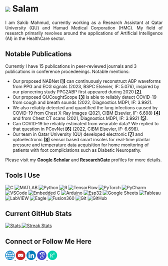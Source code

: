 # <a href="https://www.gautamkrishnar.com/"><img src="https://media.giphy.com/media/hvRJCLFzcasrR4ia7z/giphy.gif" width="3%"></a> Salam  
<div align="justify">
I am Sakib Mahmud, currently working as a Research Assistant at Qatar University (QU) and Hamad Medical Corporation (HMC). My field of research primarily revolves around the applications of Artificial Intelligence (AI) in the HealthCare sector.
</div> 

## Notable Publications
Currently I have 15 publications in peer-reviewed journals and 3 publications in conference procedeeings. Notable mentions:  
* Our proposed NABNet **[[1]](https://www.sciencedirect.com/science/article/abs/pii/S1746809422007017?via%3Dihub)** can continuously reconstruct ABP waveforms from PPG and ECG signals (2023, BSPC Elsevier, IF: 5.076), inspired by our pioneering study PPG2ABP first appeared during 2020 **[[2]](https://www.mdpi.com/2306-5354/9/11/692)**.   
* Our proposed QUCoughtScope **[[3]](https://www.mdpi.com/2075-4418/12/4/920)** is able to reliably detect COVID-19 from cough and breath sounds (2022, Diagnostics MDPI, IF: 3.992).
* We also reliably detected and quantified the lung infections caused by COVID-19 from Chest X-Ray images (2021, CIBM Elsevier, IF: 6.698) **[[4]](https://www.sciencedirect.com/science/article/pii/S0010482521007964?via%3Dihub)** and from Chest CT scans (2021, Diagnostics MDPI, IF: 3.992) **[[5]](https://www.mdpi.com/2075-4418/11/5/893)**.  
* Can COVID-19 be reliably estimated from wearable data? We replied to that question in PCovNet **[[6]](https://www.sciencedirect.com/science/article/pii/S001048252200470X?via%3Dihub)** (2022, CIBM Elsevier, IF: 6.698).  
* Our team in Qatar University (QU) developed electronic **[[7]](https://www.mdpi.com/1424-8220/22/19/7599)** and optoelectronic **[[8]](https://arxiv.org/abs/2208.12201)** sensor based smart insoles for real-time plantar pressure and temperature data acquisition for home monitoring of patients with foot compliciations such as Diabetic Neuropathy.  

Please visit my **[Google Scholar](https://scholar.google.com/citations?user=jFVg8REAAAAJ&hl=en)** and **[ResearchGate](https://www.researchgate.net/profile/Sakib-Mahmud-7)** profiles for more details. 

## Tools I Use
<head>
    <link rel="stylesheet" href="https://cdnjs.cloudflare.com/ajax/libs/font-awesome/4.7.0/css/font-awesome.min.css">
</head>

<div align="left">
  <img alt="C" src="https://img.shields.io/static/v1?style=flat-square&message=C&color=222222&logo=C&logoColor=A8B9CC&label=" />
  <img alt="MATLAB" src="https://img.shields.io/badge/MATLAB-1565C0?style=flat-square&message=MATLAB&color=orange&logo=matlab&logoColor=white" />
  <img alt="Python" src="https://img.shields.io/badge/Python-1565C0?style=flat-square&logo=python&logoColor=white" />
  <img alt="R" src="https://img.shields.io/static/v1?style=flat-square&message=R&color=276DC3&logo=R&logoColor=FFFFFF&label=" />
  <img alt="TensorFlow" src="https://img.shields.io/badge/TensorFlow-F57C00?style=flat-square&logo=tensorflow&logoColor=white" />
  <img alt="PyTorch" src="https://img.shields.io/badge/PyTorch-C62828?style=flat-square&logo=pytorch&logoColor=white" />
  <img alt="PyCharm" src="https://img.shields.io/badge/PyCharm-1565C0?style=flat-square&message=PyCharm&color=black&logo=PyCharm&logoColor=white" />
  <img alt="VSCode" src="https://img.shields.io/static/v1?style=flat-square&message=Visual+Studio+Code&color=007ACC&logo=Visual+Studio+Code&logoColor=FFFFFF&label=" />
  <img alt="Embedded C" src="https://img.shields.io/badge/Embedded-3F51B5?style=flat-square&logo=c" />
  <img alt="Arduino" src="https://img.shields.io/static/v1?style=flat-square&message=Arduino&color=00979D&logo=Arduino&logoColor=FFFFFF&label=" />
  <img alt="Esp32" src="https://img.shields.io/static/v1?style=flat-square&message=Espressif&color=E7352C&logo=Espressif&logoColor=FFFFFF&label=" />
  <img alt="Google Sheets" src="https://img.shields.io/static/v1?style=flat-square&message=Google+Sheets&color=34A853&logo=Google+Sheets&logoColor=FFFFFF&label=" />
  <img alt="Tableau" src="https://img.shields.io/static/v1?style=flat-square&message=Tableau&color=E97627&logo=Tableau&logoColor=FFFFFF&label=" />
  <img alt="LabVIEW" src="https://img.shields.io/static/v1?style=flat-square&message=LabVIEW&color=222222&logo=LabVIEW&logoColor=FFDB00&label=" />
  <img alt="Eagle" src="https://img.shields.io/static/v1?style=flat-square&message=Eagle&color=0072EF&logo=Eagle&logoColor=FFFFFF&label=" />
  <img alt="Fusion360" src="https://img.shields.io/badge/Fusion360-1565C0?style=flat-square&message=Fusion360&color=red&logo=fusion360&logoColor=white" />
  <img alt="Git" src="https://img.shields.io/badge/Git-F05032?style=flat-square&logo=git&logoColor=white" />
  <img alt="GitHub" src="https://img.shields.io/static/v1?style=flat-square&message=GitHub&color=181717&logo=GitHub&logoColor=FFFFFF&label=" />
</div> 

## Current GitHub Stats
<div>
    <a href="https://github-readme-stats.vercel.app">
        <img width="48%" alt="Stats" src="https://github-readme-stats.vercel.app/api?&count_private=true&include_all_commits=true&username=Sakib1263&custom_title=Sakib's+GitHub+Stats&hide_border=true&show_icons=true&theme=vision-friendly-dark"/>
    </a>
    <a href="https://github-readme-streak-stats.herokuapp.com">
        <img width="48%" alt="Streak Stats" src="https://github-readme-streak-stats.herokuapp.com/?user=Sakib1263&hide_border=true&theme=vision-friendly-dark"/>
    </a>
</div>

## Connect or Follow Me Here
<div align="left">
    <a href="https://sakib1263.github.io/Sakib1263/"><img src="website.png" width="30"/>
    </a><a href="mailto:sakib1263@hotmail.com"><img src="email.png" width="30"/>                                 
    </a><a href="https://www.linkedin.com/in/sm1512633/"><img src="linkedin.png" width="30"/> 
    </a><a href="https://scholar.google.com/citations?user=jFVg8REAAAAJ&hl=en"><img src="gs.png" width="30"/> 
    </a><a href="https://www.researchgate.net/profile/Sakib-Mahmud-7"><img src="rg.png" width="30"/> </a>                                      
</div> 

<!--
**Sakib1263/Sakib1263** is a ✨ _special_ ✨ repository because its `README.md` (this file) appears on your GitHub profile.

Here are some ideas to get you started:

- 🔭 I’m currently working on ...
- 🌱 I’m currently learning ...
- 👯 I’m looking to collaborate on ...
- 🤔 I’m looking for help with ...
- 💬 Ask me about ...
- 📫 How to reach me: ...
- 😄 Pronouns: ...
- ⚡ Fun fact: ...
-->
